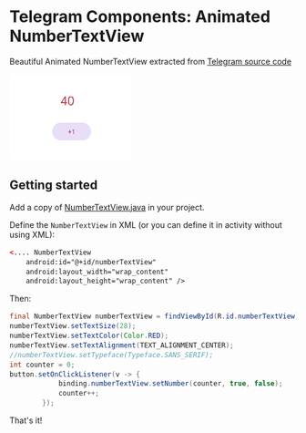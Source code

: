 # Telegram Components: Animated NumberTextView
Beautiful Animated NumberTextView extracted from [Telegram source code](https://github.com/DrKLO/Telegram)

![](https://github.com/USisFounderOfISIS/Telegram-Components-Animated-NumberTextView/blob/main/Animation.gif)

Getting started
---------------
Add a copy of [NumberTextView.java](https://github.com/USisFounderOfISIS/Telegram-Components-Animated-NumberTextView/blob/main/NumberTextView.java) in your project.

Define the `NumberTextView` in XML (or you can define it in activity without using XML):

```xml
<.... NumberTextView
    android:id="@+id/numberTextView"
    android:layout_width="wrap_content"
    android:layout_height="wrap_content" />
```

Then:

```java
final NumberTextView numberTextView = findViewById(R.id.numberTextView);
numberTextView.setTextSize(28);
numberTextView.setTextColor(Color.RED);
numberTextView.setTextAlignment(TEXT_ALIGNMENT_CENTER);
//numberTextView.setTypeface(Typeface.SANS_SERIF);
int counter = 0;
button.setOnClickListener(v -> {
            binding.numberTextView.setNumber(counter, true, false);
            counter++;
        });
```

That's it! 
